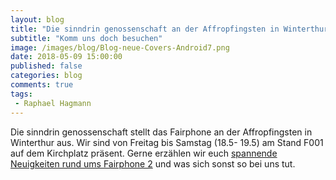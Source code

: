 ```yaml
---
layout: blog
title: "Die sinndrin genossenschaft an der Affropfingsten in Winterthur"
subtitle: "Komm uns doch besuchen"
image: /images/blog/Blog-neue-Covers-Android7.png
date: 2018-05-09 15:00:00
published: false
categories: blog
comments: true
tags:
 - Raphael Hagmann
---
```


Die sinndrin genossenschaft stellt das Fairphone an der Affropfingsten in Winterthur aus. Wir sind von Freitag bis Samstag (18.5- 19.5) am Stand F001 auf dem Kirchplatz präsent. Gerne erzählen wir euch [spannende Neuigkeiten rund ums Fairphone 2](https://www.sinndrin.ch/blog/2018/05/09/Fairphone-neue-Cover-Android-7.1/) und was sich sonst so bei uns tut.
